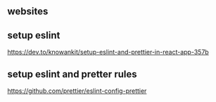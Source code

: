 ## websites
## setup eslint 
https://dev.to/knowankit/setup-eslint-and-prettier-in-react-app-357b

## setup eslint and pretter rules 
https://github.com/prettier/eslint-config-prettier